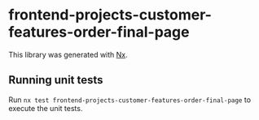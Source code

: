 # frontend-projects-customer-features-order-final-page

This library was generated with [Nx](https://nx.dev).

## Running unit tests

Run `nx test frontend-projects-customer-features-order-final-page` to execute the unit tests.

